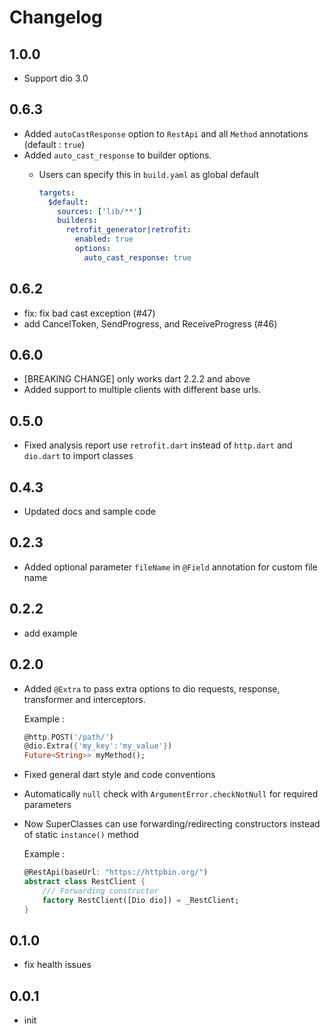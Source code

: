 # Changelog

## 1.0.0

- Support dio 3.0

## 0.6.3

- Added `autoCastResponse` option to `RestApi` and all `Method` annotations (default : `true`)
- Added `auto_cast_response` to builder options.
  - Users can specify this in `build.yaml` as global default

    ```yaml
    targets:
      $default:
        sources: ['lib/**']
        builders:
          retrofit_generator|retrofit:
            enabled: true
            options:
              auto_cast_response: true

    ```

## 0.6.2

- fix: fix bad cast exception (#47)
- add CancelToken, SendProgress, and ReceiveProgress (#46)

## 0.6.0

- [BREAKING CHANGE] only works dart 2.2.2 and above
- Added support to multiple clients with different base urls.

## 0.5.0

- Fixed analysis report
  use `retrofit.dart` instead of `http.dart` and `dio.dart` to import classes

## 0.4.3

- Updated docs and sample code

## 0.2.3

- Added optional parameter `fileName` in `@Field` annotation for custom file name

## 0.2.2

- add example

## 0.2.0

- Added `@Extra` to pass extra options to dio requests, response, transformer and interceptors.

  Example :

  ```dart
  @http.POST('/path/')
  @dio.Extra({'my_key':'my_value'})
  Future<String>> myMethod();
  ```

- Fixed general dart style and code conventions

- Automatically `null` check with `ArgumentError.checkNotNull` for required parameters

- Now SuperClasses can use forwarding/redirecting constructors instead of static `instance()` method

  Example :

  ```dart
  @RestApi(baseUrl: "https://httpbin.org/")
  abstract class RestClient {
      /// Forwarding constructor
      factory RestClient([Dio dio]) = _RestClient;
  }
  ```

## 0.1.0

- fix health issues

## 0.0.1

- init
